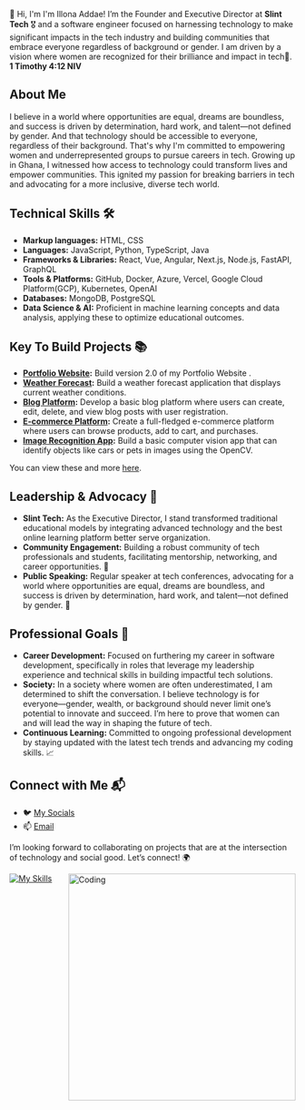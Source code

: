 👋 Hi, I'm I'm Illona Addae! I’m the Founder and Executive Director at **Slint Tech** 🎖️ and a software engineer focused on harnessing technology to make significant impacts in the tech industry and building communities that embrace everyone regardless of background or gender. I am driven by a vision where women are recognized for their brilliance and impact in tech💪. **1 Timothy‬ ‭4‬:‭12 NIV**

## About Me
I believe in a world where opportunities are equal, dreams are boundless, and success is driven by determination, hard work, and talent—not defined by gender. And that technology should be accessible to everyone, regardless of their background. That's why I'm committed to empowering women and underrepresented groups to pursue careers in tech. Growing up in Ghana, I witnessed how access to technology could transform lives and empower communities. This ignited my passion for breaking barriers in tech and advocating for a more inclusive, diverse tech world.

## Technical Skills 🛠️
- **Markup languages:** HTML, CSS 
- **Languages:** JavaScript, Python, TypeScript, Java
- **Frameworks & Libraries:** React, Vue, Angular, Next.js, Node.js, FastAPI, GraphQL
- **Tools & Platforms:** GitHub, Docker, Azure, Vercel, Google Cloud Platform(GCP), Kubernetes, OpenAI
-  **Databases:** MongoDB, PostgreSQL
- **Data Science & AI:** Proficient in machine learning concepts and data analysis, applying these to optimize educational outcomes.

## Key To Build Projects 📚
- **[Portfolio Website](https://https://oceaniccodes.netlify.app/):** Build version 2.0 of my Portfolio Website .
- **[Weather Forecast](https://github.com):**  Build a weather forecast application that displays current weather conditions.
- **[Blog Platform](https://github.com):** Develop a basic blog platform where users can create, edit, delete, and view blog posts with user registration.
- **[E-commerce Platform](https://github.com):** Create a full-fledged e-commerce platform where users can browse products, add to cart, and  purchases.
- **[Image Recognition App](https://github.com):** Build a basic computer vision app that can identify objects like cars or pets in images using the OpenCV.

You can view these and more [here](https://illonaddae.github.io/#).

## Leadership & Advocacy 🌟
- **Slint Tech:** As the Executive Director, I stand transformed traditional educational models by integrating advanced technology and the best online learning platform better serve organization.
- **Community Engagement:** Building a robust community of tech professionals and students, facilitating mentorship, networking, and career opportunities. 🤝
- **Public Speaking:** Regular speaker at tech conferences, advocating for a world where opportunities are equal, dreams are boundless, and success is driven by determination, hard work, and talent—not defined by gender. 🎤

## Professional Goals 🚀
- **Career Development:** Focused on furthering my career in software development, specifically in roles that leverage my leadership experience and technical skills in building impactful tech solutions.
-  **Society:** In a society where women are often underestimated, I am determined to shift the conversation. I believe technology is for everyone—gender, wealth, or background should never limit one’s potential to innovate and succeed. I’m here to prove that women can and will lead the way in shaping the future of tech.
- **Continuous Learning:** Committed to ongoing professional development by staying updated with the latest tech trends and advancing my coding skills. 📈

## Connect with Me 📬
- 🐦 [My Socials](https://linktr.ee/i.am_illona)
- 📫 [Email](mailto:addaeillona@gmail.com)

I’m looking forward to collaborating on projects that are at the intersection of technology and social good. Let’s connect! 🌍



  [![My Skills](https://skillicons.dev/icons?i=html,css,sass,tailwind,js,py,ts,react,angular,vue,nextjs,nodejs,express,MongoDB,MySQL,azure,aws,gcp,tensorflow,git,notion,npm,graphql,vscode,pycharm&perline=5)](https://skillicons.dev)<img align="right" alt="Coding" width="400" src="https://i.ibb.co/5smmsfv/cta.jpg">




